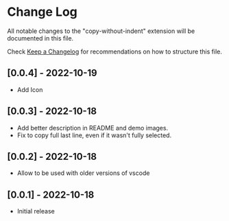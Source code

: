 # Change Log

All notable changes to the "copy-without-indent" extension will be documented in this file.

Check [Keep a Changelog](http://keepachangelog.com/) for recommendations on how to structure this file.

## [0.0.4] - 2022-10-19

- Add Icon

## [0.0.3] - 2022-10-18

- Add better description in README and demo images.
- Fix to copy full last line, even if it wasn't fully selected.

## [0.0.2] - 2022-10-18

- Allow to be used with older versions of vscode

## [0.0.1] - 2022-10-18

- Initial release